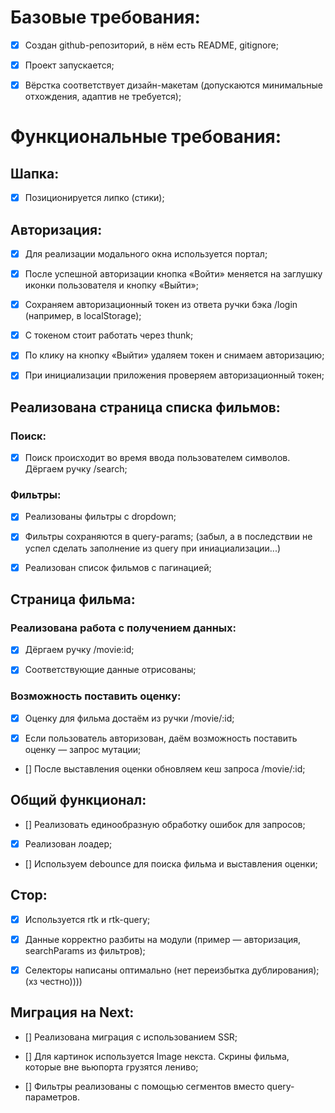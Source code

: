 
# Базовые требования:

- [x] Создан github-репозиторий, в нём есть README, gitignore;

- [x] Проект запускается;

- [x] Вёрстка соответствует дизайн-макетам (допускаются минимальные отхождения, адаптив не требуется);

# Функциональные требования:

## Шапка:

- [x] Позиционируется липко (стики);

## Авторизация:

- [x] Для реализации модального окна используется портал;

- [x] После успешной авторизации кнопка «Войти» меняется на заглушку иконки пользователя и кнопку «Выйти»;

- [x] Сохраняем авторизационный токен из ответа ручки бэка /login (например, в localStorage);

- [x] С токеном стоит работать через thunk;

- [x] По клику на кнопку «Выйти» удаляем токен и снимаем авторизацию;

- [x] При инициализации приложения проверяем авторизационный токен;

## Реализована страница списка фильмов:

### Поиск:

- [x] Поиск происходит во время ввода пользователем символов. Дёргаем ручку /search;

### Фильтры:

- [x] Реализованы фильтры с dropdown;

- [x] Фильтры сохраняются в query-params; (забыл, а в последствии не успел сделать заполнение из query при иниациализации...) 

- [x] Реализован список фильмов с пагинацией;

## Страница фильма:

### Реализована работа с получением данных:

- [x] Дёргаем ручку /movie:id;

- [x] Соответствующие данные отрисованы;

### Возможность поставить оценку:

- [x] Оценку для фильма достаём из ручки /movie/:id;

- [x] Если пользователь авторизован, даём возможность поставить оценку — запрос мутации;

- [] После выставления оценки обновляем кеш запроса /movie/:id;

## Общий функционал:

- [] Реализовать единообразную обработку ошибок для запросов;

- [x] Реализован лоадер;

- [] Используем debounce для поиска фильма и выставления оценки;

## Стор:

- [x] Используется rtk и rtk-query;

- [x] Данные корректно разбиты на модули (пример — авторизация, searchParams из фильтров);

- [x] Селекторы написаны оптимально (нет переизбытка дублирования); (хз честно))))

## Миграция на Next:

- [] Реализована миграция с использованием SSR;

- [] Для картинок используется Image некста. Скрины фильма, которые вне вьюпорта грузятся лениво;

- [] Фильтры реализованы с помощью сегментов вместо query-параметров.